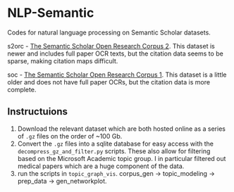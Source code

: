 # NLP-Semantic

Codes for natural language processing on Semantic Scholar datasets. 

s2orc - [The Semantic Scholar Open Research Corpus 2](https://github.com/allenai/s2orc). This dataset is newer and includes full paper OCR texts, but the citation data seems to be sparse, making citation maps difficult.
 
soc - [The Semantic Scholar Open Research Corpus 1](https://api.semanticscholar.org/corpus/). This dataset is a little older and does not have full paper OCRs, but the citation data is more complete. 

## Instructuions

1. Download the relevant dataset which are both hosted online as a series of `.gz` files on the order of ~100 Gb. 
2. Convert the `.gz` files into a sqlite database for easy access with the `decompress_gz_and_filter.py` scripts. These also allow for filtering based on the Microsoft Academic topic group. I in particular filtered out medical papers which are a huge component of the data. 
3. run the scripts in `topic_graph_vis`. corpus_gen -> topic_modeling -> prep_data -> gen_networkplot. 
